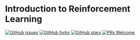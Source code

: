 # Introduction to Reinforcement Learning
[![GitHub issues](https://img.shields.io/github/issues/Develop-Packt/Introduction-to-Reinforcement-Learning.svg)](https://github.com/Develop-Packt/Introduction-to-Reinforcement-Learning/issues)
[![GitHub forks](https://img.shields.io/github/forks/Develop-Packt/Introduction-to-Reinforcement-Learning.svg)](https://github.com/Develop-Packt/Introduction-to-Reinforcement-Learning/network)
[![GitHub stars](https://img.shields.io/github/stars/Develop-Packt/Introduction-to-Reinforcement-Learning.svg)](https://github.com/Develop-Packt/Introduction-to-Reinforcement-Learning/stargazers)
[![PRs Welcome](https://img.shields.io/badge/PRs-welcome-brightgreen.svg)](https://github.com/Develop-Packt/Introduction-to-Reinforcement-Learning/pulls)
